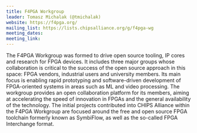 ```yaml
---
title: F4PGA Workgroup
leader: Tomasz Michalak (@tmichalak)
website: https://f4pga.org/
mailing_list: https://lists.chipsalliance.org/g/f4pga-wg
meeting_dates:
meeting_link:
---
```


The F4PGA Workgroup was formed to drive open source tooling, IP cores and research for FPGA devices. It includes three major groups whose collaboration is critical to the success of the open source approach in this space: FPGA vendors, industrial users and university members. Its main focus is enabling rapid prototyping and software-driven development of FPGA-oriented systems in areas such as ML and video processing. The workgroup provides an open collaboration platform for its members, aiming at accelerating the speed of innovation in FPGAs and the general availability of the technology. The initial projects contributed into CHIPS Alliance within the F4PGA Workgroup are focused around the free and open source FPGA toolchain formerly known as SymbiFlow, as well as the so-called FPGA Interchange format.
